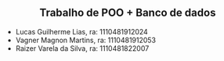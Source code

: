 <h2><center> Trabalho de POO + Banco de dados </center></h2>

  - Lucas Guilherme Lias, ra: 1110481912024
  - Vagner Magnon Martins, ra: 1110481912053
  - Raizer Varela da Silva, ra: 1110481822007
